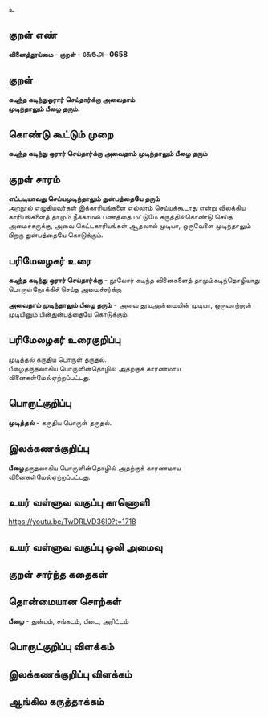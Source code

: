 உ

## குறள் எண் 

**வினைத்தூய்மை - குறள் - ௦௬௫௮ - 0658**    

## குறள் 

**கடிந்த கடிந்துஓரார் செய்தார்க்கு அவைதாம்  
முடிந்தாலும் பீழை தரும்.**  

## கொண்டு கூட்டும் முறை

**கடிந்த கடிந்து ஒரார் செய்தார்க்கு அவைதாம் முடிந்தாலும் பீழை தரும்**

## குறள் சாரம் 

**எப்படியாவது செய்யமுடிந்தாலும் துன்பத்தையே தரும்**  
அறநூல் எழுதியவர்கள் இக்காரியங்களை எல்லாம் செய்யக்கூடாது என்று விலக்கிய காரியங்களைத் தாமும் நீக்காமல் பணத்தை மட்டுமே கருத்தில்கொண்டு செய்த அமைச்சருக்கு, அவை கெட்டகாரியங்கள் ஆதலால் முடியா, ஒருவேளை முடிந்தாலும் பிறகு துன்பத்தையே கொடுக்கும்.  

## பரிமேலழகர் உரை

**கடிந்த கடிந்து ஒரார் செய்தார்க்கு** - நூலோர் கடிந்த வினைகளைத் தாமும்கடிந்தொழியாது பொருள்நோக்கிச் செய்த அமைச்சர்க்கு  

**அவைதாம் முடிந்தாலும் பீழை தரும்** - அவை தூயஅன்மையின் முடியா, ஒருவாற்றான் முடியினும் பின்துன்பத்தையே கொடுக்கும்.   

## பரிமேலழகர் உரைகுறிப்பு   

முடித்தல் கருதிய பொருள் தருதல்.  
பீழைதருதலாகிய பொருளின்தொழில் அதற்குக் காரணமாய வினைகள்மேல்ஏற்றப்பட்டது.  

## பொருட்குறிப்பு 

**முடித்தல்** - கருதிய பொருள் தருதல்.    

## இலக்கணக்குறிப்பு  

**பீழை**தருதலாகிய பொருளின்தொழில் அதற்குக் காரணமாய வினைகள்மேல்ஏற்றப்பட்டது.    

## உயர் வள்ளுவ வகுப்பு காணொளி

https://youtu.be/TwDRLVD36l0?t=1718 

## உயர் வள்ளுவ வகுப்பு ஒலி அமைவு 

 
## குறள் சார்ந்த கதைகள் 


## தொன்மையான சொற்கள்

**பீழை** - துன்பம், சங்கடம், பீடை, அரிட்டம்  

## பொருட்குறிப்பு விளக்கம்


## இலக்கணக்குறிப்பு விளக்கம்


## ஆங்கில கருத்தாக்கம் 


